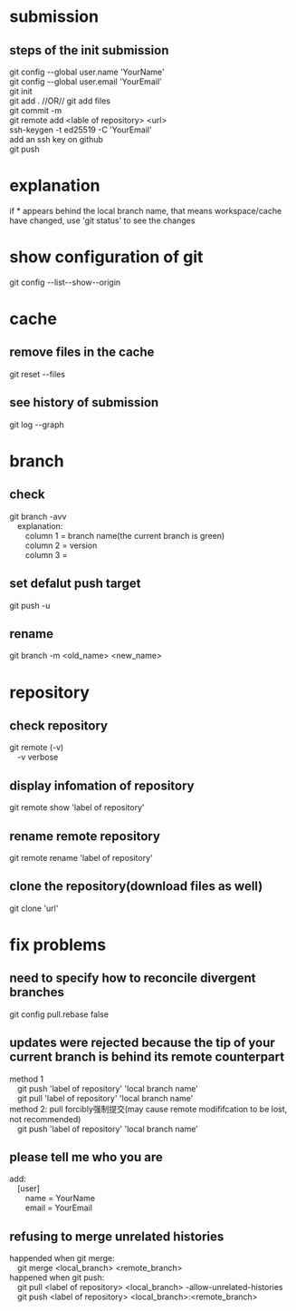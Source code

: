 # submission
## steps of the init submission
git config --global user.name 'YourName'  
git config --global user.email 'YourEmail'  
git init  
git add . //OR// git add files  
git commit -m  
git remote add \<lable of repository\> \<url\>  
ssh-keygen -t ed25519 -C 'YourEmail'  
add an ssh key on github  
git push  
# explanation
if * appears behind the local branch name, that means workspace/cache have changed, use 'git status' to see the changes  
# show configuration of git
git config --list--show--origin  
# cache
## remove files in the cache
git reset --files  
## see history of submission
git log --graph  
# branch
## check
git branch -avv  
&emsp;explanation:  
&emsp;&emsp;column 1 = branch name(the current branch is green)  
&emsp;&emsp;column 2 = version  
&emsp;&emsp;column 3 =
## set defalut push target
git push -u <lable of repository> <local branch name>  
## rename
git branch -m \<old_name\> \<new_name\>  
# repository
## check repository
git remote (-v)  
&emsp;-v verbose
## display infomation of repository
git remote show 'label of repository'
## rename remote repository
git remote rename 'label of repository'  
## clone the repository(download files as well)
git clone 'url'  
# fix problems
## need to specify how to reconcile divergent branches
git config pull.rebase false  
## updates were rejected because the tip of your current branch is behind its remote counterpart
method 1  
&emsp;git push 'label of repository' 'local branch name'  
&emsp;git pull 'label of repository' 'local branch name'  
method 2: pull forcibly强制提交(may cause remote modififcation to be lost, not recommended)  
&emsp;git push 'label of repository' 'local branch name'  
## please tell me who you are
add:  
&emsp;\[user\]  
&emsp;&emsp;name = YourName  
&emsp;&emsp;email = YourEmail
## refusing to merge unrelated histories
happended when git merge:  
&emsp;git merge \<local_branch\> \<remote_branch\>  
happened when git push:  
&emsp;git pull \<label of repository\> \<local_branch\> -allow-unrelated-histories  
&emsp;git push \<label of repository\> \<local_branch\>:\<remote_branch\>  

